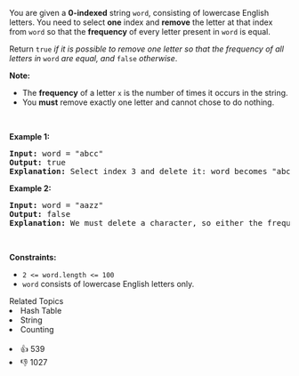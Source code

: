 <p>You are given a <strong>0-indexed</strong> string <code>word</code>, consisting of lowercase English letters. You need to select <strong>one</strong> index and <strong>remove</strong> the letter at that index from <code>word</code> so that the <strong>frequency</strong> of every letter present in <code>word</code> is equal.</p>

<p>Return<em> </em><code>true</code><em> if it is possible to remove one letter so that the frequency of all letters in </em><code>word</code><em> are equal, and </em><code>false</code><em> otherwise</em>.</p>

<p><strong>Note:</strong></p>

<ul> 
 <li>The <b>frequency</b> of a letter <code>x</code> is the number of times it occurs in the string.</li> 
 <li>You <strong>must</strong> remove exactly one letter and cannot chose to do nothing.</li> 
</ul>

<p>&nbsp;</p> 
<p><strong class="example">Example 1:</strong></p>

<pre>
<strong>Input:</strong> word = "abcc"
<strong>Output:</strong> true
<strong>Explanation:</strong> Select index 3 and delete it: word becomes "abc" and each character has a frequency of 1.
</pre>

<p><strong class="example">Example 2:</strong></p>

<pre>
<strong>Input:</strong> word = "aazz"
<strong>Output:</strong> false
<strong>Explanation:</strong> We must delete a character, so either the frequency of "a" is 1 and the frequency of "z" is 2, or vice versa. It is impossible to make all present letters have equal frequency.
</pre>

<p>&nbsp;</p> 
<p><strong>Constraints:</strong></p>

<ul> 
 <li><code>2 &lt;= word.length &lt;= 100</code></li> 
 <li><code>word</code> consists of lowercase English letters only.</li> 
</ul>

<div><div>Related Topics</div><div><li>Hash Table</li><li>String</li><li>Counting</li></div></div><br><div><li>👍 539</li><li>👎 1027</li></div>